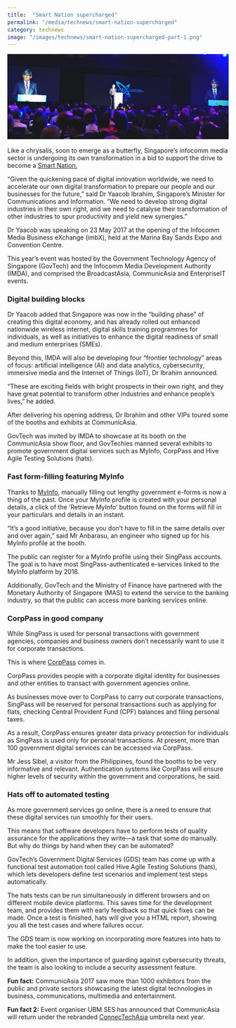 ```yaml
---
title:  "Smart Nation supercharged"
permalink: "/media/technews/smart-nation-supercharged"
category: technews
image: "/images/technews/smart-nation-supercharged-part-1.png"
---
```


![Smart Nation supercharged](/images/technews/smart-nation-supercharged-part-1.png)

Like a chrysalis, soon to emerge as a butterfly, Singapore’s infocomm media sector is undergoing its own transformation in a bid to support the drive to become a [Smart Nation.](https://www.smartnation.sg/)

“Given the quickening pace of digital innovation worldwide, we need to accelerate our own digital transformation to prepare our people and our businesses for the future,” said Dr Yaacob Ibrahim, Singapore’s Minister for Communications and Information. “We need to develop strong digital industries in their own right, and we need to catalyse their transformation of other industries to spur productivity and yield new synergies.”

Dr Yaacob was speaking on 23 May 2017 at the opening of the Infocomm Media Business eXchange (imbX), held at the Marina Bay Sands Expo and Convention Centre.

This year’s event was hosted by the Government Technology Agency of Singapore (GovTech) and the Infocomm Media Development Authority (IMDA), and comprised the BroadcastAsia, CommunicAsia and EnterpriseIT events.

### **Digital building blocks**
Dr Yaacob added that Singapore was now in the “building phase” of creating this digital economy, and has already rolled out enhanced nationwide wireless internet, digital skills training programmes for individuals, as well as initiatives to enhance the digital readiness of small and medium enterprises (SMEs).

Beyond this, IMDA will also be developing four “frontier technology” areas of focus: artificial intelligence (AI) and data analytics, cybersecurity, immersive media and the Internet of Things (IoT), Dr Ibrahim announced.

“These are exciting fields with bright prospects in their own right, and they have great potential to transform other industries and enhance people’s lives,” he added.

After delivering his opening address, Dr Ibrahim and other VIPs toured some of the booths and exhibits at CommunicAsia.

GovTech was invited by IMDA to showcase at its booth on the CommunicAsia show floor, and GovTechies manned several exhibits to promote government digital services such as MyInfo, CorpPass and Hive Agile Testing Solutions (hats).

### **Fast form-filling featuring MyInfo**
Thanks to [MyInfo](https://www.singpass.gov.sg/myinfo/intro), manually filling out lengthy government e-forms is now a thing of the past. Once your MyInfo profile is created with your personal details, a click of the ‘Retrieve MyInfo’ button found on the forms will fill in your particulars and details in an instant.

“It’s a good initiative, because you don’t have to fill in the same details over and over again,” said Mr Anbarasu, an engineer who signed up for his MyInfo profile at the booth.

The public can register for a MyInfo profile using their SingPass accounts. The goal is to have most SingPass-authenticated e-services linked to the MyInfo platform by 2018.

Additionally, GovTech and the Ministry of Finance have partnered with the Monetary Authority of Singapore (MAS) to extend the service to the banking industry, so that the public can access more banking services online.

### **CorpPass in good company**
While SingPass is used for personal transactions with government agencies, companies and business owners don’t necessarily want to use it for corporate transactions.

This is where [CorpPass](https://www.corppass.gov.sg/) comes in.

CorpPass provides people with a corporate digital identity for businesses and other entities to transact with government agencies online.

As businesses move over to CorpPass to carry out corporate transactions, SingPass will be reserved for personal transactions such as applying for flats, checking Central Provident Fund (CPF) balances and filing personal taxes.

As a result, CorpPass ensures greater data privacy protection for individuals as SingPass is used only for personal transactions. At present, more than 100 government digital services can be accessed via CorpPass.

Mr Jess Sibel, a visitor from the Philippines, found the booths to be very informative and relevant. Authentication systems like CorpPass will ensure higher levels of security within the government and corporations, he said.

### **Hats off to automated testing**
As more government services go online, there is a need to ensure that these digital services run smoothly for their users.

This means that software developers have to perform tests of quality assurance for the applications they write—a task that some do manually. But why do things by hand when they can be automated?

GovTech’s Government Digital Services (GDS) team has come up with a functional test automation tool called Hive Agile Testing Solutions (hats), which lets developers define test scenarios and implement test steps automatically.

The hats tests can be run simultaneously in different browsers and on different mobile device platforms. This saves time for the development team, and provides them with early feedback so that quick fixes can be made. Once a test is finished, hats will give you a HTML report, showing you all the test cases and where failures occur.

The GDS team is now working on incorporating more features into hats to make the tool easier to use.

In addition, given the importance of guarding against cybersecurity threats, the team is also looking to include a security assessment feature.

**Fun fact:** CommunicAsia 2017 saw more than 1000 exhibitors from the public and private sectors showcasing the latest digital technologies in business, communications, multimedia and entertainment.

**Fun fact 2:** Event organiser UBM SES has announced that CommunicAsia will return under the rebranded [ConnecTechAsia](https://www.communicasia.com/) umbrella next year.
